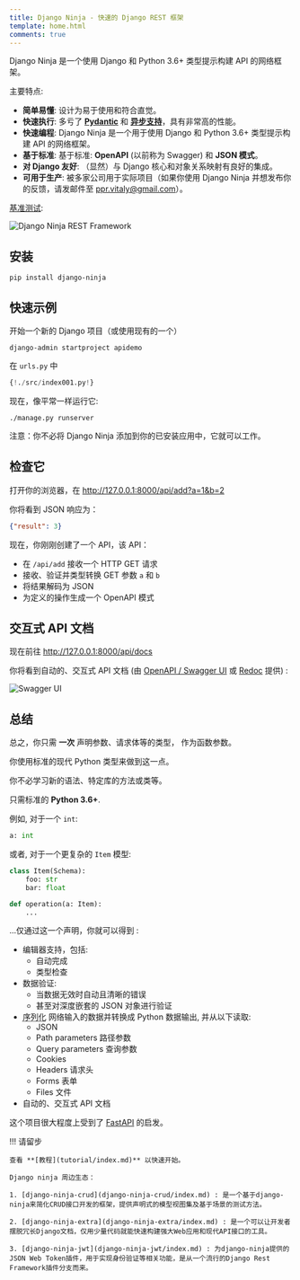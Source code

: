 ```yaml
---
title: Django Ninja - 快速的 Django REST 框架
template: home.html
comments: true
---
```


Django Ninja 是一个使用 Django 和 Python 3.6+ 类型提示构建 API 的网络框架。

主要特点:

 - **简单易懂**: 设计为易于使用和符合直觉。
 - **快速执行**: 多亏了 **<a href="https://pydantic.com.cn" target="_blank">Pydantic</a>** 和 **<a href="guides/async-support/">异步支持</a>**，具有非常高的性能。
 - **快速编程**: Django Ninja 是一个用于使用 Django 和 Python 3.6+ 类型提示构建 API 的网络框架。
 - **基于标准**: 基于标准: **OpenAPI** (以前称为 Swagger) 和 **JSON 模式**。
 - **对 Django 友好**: （显然）与 Django 核心和对象关系映射有良好的集成。
 - **可用于生产**: 被多家公司用于实际项目（如果你使用 Django Ninja 并想发布你的反馈，请发邮件至 ppr.vitaly@gmail.com）。

<a href="https://github.com/vitalik/django-ninja-benchmarks" target="_blank">基准测试</a>:

![Django Ninja REST Framework](img/benchmark.png)

## 安装

```
pip install django-ninja
```

## 快速示例

开始一个新的 Django 项目（或使用现有的一个）
```
django-admin startproject apidemo
```

在 `urls.py` 中

```python hl_lines="3 5 8 9 10 15"
{!./src/index001.py!}
```

现在，像平常一样运行它:
```
./manage.py runserver
```

注意：你不必将 Django Ninja 添加到你的已安装应用中，它就可以工作。     

## 检查它

打开你的浏览器，在 <a href="http://127.0.0.1:8000/api/add?a=1&b=2" target="_blank">http://127.0.0.1:8000/api/add?a=1&b=2</a>

你将看到 JSON 响应为：
```JSON
{"result": 3}
```
现在，你刚刚创建了一个 API，该 API：

 - 在 `/api/add` 接收一个 HTTP GET 请求
 - 接收、验证并类型转换 GET 参数 `a` 和 `b`
 - 将结果解码为 JSON
 - 为定义的操作生成一个 OpenAPI 模式

## 交互式 API 文档

现在前往 <a href="http://127.0.0.1:8000/api/docs" target="_blank">http://127.0.0.1:8000/api/docs</a>

你将看到自动的、交互式 API 文档 (由 <a href="https://github.com/swagger-api/swagger-ui" target="_blank">OpenAPI / Swagger UI</a> 或 <a href="https://github.com/Redocly/redoc" target="_blank">Redoc</a> 提供) :

![Swagger UI](img/index-swagger-ui.png)


## 总结

总之，你只需 **一次** 声明参数、请求体等的类型， 作为函数参数。 

你使用标准的现代 Python 类型来做到这一点。

你不必学习新的语法、特定库的方法或类等。

只需标准的 **Python 3.6+**.

例如, 对于一个 `int`:

```python
a: int
```

或者, 对于一个更复杂的 `Item` 模型:

```python
class Item(Schema):
    foo: str
    bar: float

def operation(a: Item):
    ...
```

...仅通过这一个声明，你就可以得到 :

* 编辑器支持，包括:
    * 自动完成
    * 类型检查
* 数据验证:
    * 当数据无效时自动且清晰的错误
    * 甚至对深度嵌套的 JSON 对象进行验证
* <abbr title="也称为: serialization, parsing, marshalling">序列化</abbr> 网络输入的数据并转换成 Python 数据输出, 并从以下读取:
    * JSON
    * Path parameters 路径参数
    * Query parameters 查询参数
    * Cookies
    * Headers 请求头
    * Forms 表单
    * Files 文件
* 自动的、交互式 API 文档

这个项目很大程度上受到了 <a href="https://fastapi.tiangolo.com/" target="_blank">FastAPI</a> 的启发。

!!! 请留步
    
    查看 **[教程](tutorial/index.md)** 以快速开始。

    Django ninja 周边生态： 

    1. [django-ninja-crud](django-ninja-crud/index.md) : 是一个基于django-ninja来简化CRUD接口开发的框架，提供声明式的模型视图集及基于场景的测试方法。

    2. [django-ninja-extra](django-ninja-extra/index.md) : 是一个可以让开发者摆脱冗长Django文档，仅用少量代码就能快速构建强大Web应用和现代API接口的工具。

    3. [django-ninja-jwt](django-ninja-jwt/index.md) : 为django-ninja提供的JSON Web Token插件，用于实现身份验证等相关功能，是从一个流行的Django Rest Framework插件分支而来。